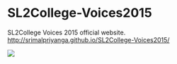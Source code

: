 # SL2College-Voices2015
SL2College Voices 2015 official website. 
<a href="http://srimalpriyanga.github.io/SL2College-Voices2015/" target="_blank">http://srimalpriyanga.github.io/SL2College-Voices2015/</a>

<a href="http://sl2college.com/voices2015/" target="_blank">
<img src="../img/intro-bg2.png" />
</a>
